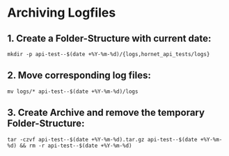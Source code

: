 # Archiving Logfiles

## 1. Create a Folder-Structure with current date:

```shell
mkdir -p api-test--$(date +%Y-%m-%d)/{logs,hornet_api_tests/logs}
```

## 2. Move corresponding log files:

```shell
mv logs/* api-test--$(date +%Y-%m-%d)/logs
```

## 3. Create Archive and remove the temporary Folder-Structure:

```shell
tar -czvf api-test--$(date +%Y-%m-%d).tar.gz api-test--$(date +%Y-%m-%d) && rm -r api-test--$(date +%Y-%m-%d)
```


